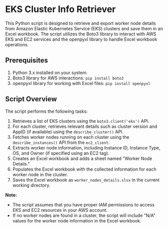 # EKS Cluster Info Retriever

This Python script is designed to retrieve and export worker node details from Amazon Elastic Kubernetes Service (EKS) clusters and save them in an Excel workbook. The script utilizes the Boto3 library to interact with AWS EKS and EC2 services and the openpyxl library to handle Excel workbook operations.

## Prerequisites

1. Python 3.x installed on your system.
2. Boto3 library for AWS interactions: ```pip install boto3```
3. openpyxl library for working with Excel files: ```pip install openpyxl```


## Script Overview

The script performs the following tasks:

1. Retrieves a list of EKS clusters using the `boto3.client('eks')` API.
2. For each cluster, retrieves relevant details such as cluster version and AppID (if available) using the `describe_cluster()` API.
3. Fetches worker nodes running on each cluster using the `describe_instances()` API from the `ec2_client`.
4. Extracts worker node information, including Instance ID, Instance Type, OS, and Owner (if specified using an EC2 tag).
5. Creates an Excel workbook and adds a sheet named "Worker Node Details."
6. Populates the Excel workbook with the collected information for each worker node in the cluster.
7. Saves the Excel workbook as `worker_nodes_details.xlsx` in the current working directory.

**Note:**

- The script assumes that you have proper IAM permissions to access EKS and EC2 resources in your AWS account.
- If no worker nodes are found in a cluster, the script will include "N/A" values for the worker node information in the Excel workbook.

